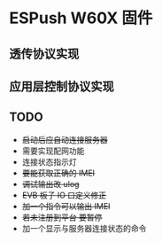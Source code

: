 # ESPush W60X 固件

## 透传协议实现

## 应用层控制协议实现

## TODO

* ~~启动后应自动连接服务器~~
* 需要实现配网功能
* 连接状态指示灯
* ~~要能获取正确的 IMEI~~
* ~~调试输出改 ulog~~
* ~~EVB 板子 IO 口定义修正~~
* ~~加一个指令可以输出 IMEI~~
* ~~若未注册到平台 要暂停~~
* 加一个显示与服务器连接状态的命令
